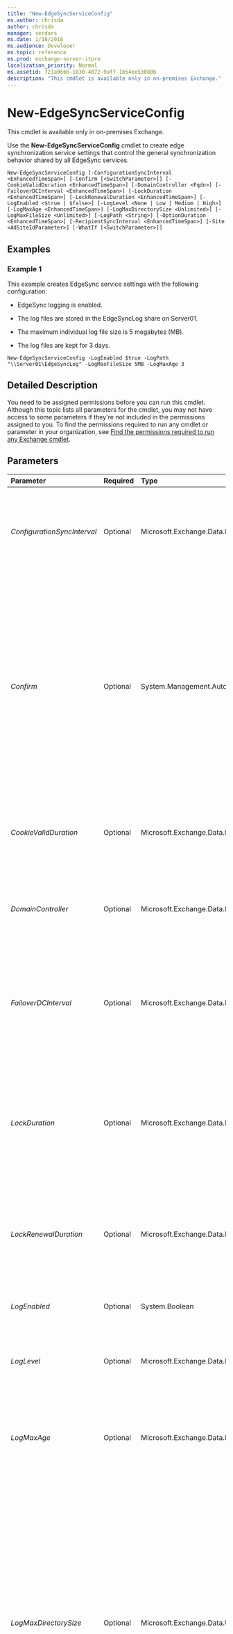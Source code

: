 ```yaml
---
title: "New-EdgeSyncServiceConfig"
ms.author: chrisda
author: chrisda
manager: serdars
ms.date: 1/16/2018
ms.audience: Developer
ms.topic: reference
ms.prod: exchange-server-itpro
localization_priority: Normal
ms.assetid: 721a0666-1830-4072-9aff-1b54ee53080b
description: "This cmdlet is available only in on-premises Exchange."
---
```


# New-EdgeSyncServiceConfig

This cmdlet is available only in on-premises Exchange.
  
Use the **New-EdgeSyncServiceConfig** cmdlet to create edge synchronization service settings that control the general synchronization behavior shared by all EdgeSync services.
  
```
New-EdgeSyncServiceConfig [-ConfigurationSyncInterval <EnhancedTimeSpan>] [-Confirm [<SwitchParameter>]] [-CookieValidDuration <EnhancedTimeSpan>] [-DomainController <Fqdn>] [-FailoverDCInterval <EnhancedTimeSpan>] [-LockDuration <EnhancedTimeSpan>] [-LockRenewalDuration <EnhancedTimeSpan>] [-LogEnabled <$true | $false>] [-LogLevel <None | Low | Medium | High>] [-LogMaxAge <EnhancedTimeSpan>] [-LogMaxDirectorySize <Unlimited>] [-LogMaxFileSize <Unlimited>] [-LogPath <String>] [-OptionDuration <EnhancedTimeSpan>] [-RecipientSyncInterval <EnhancedTimeSpan>] [-Site <AdSiteIdParameter>] [-WhatIf [<SwitchParameter>]]
```

## Examples
<a name="Examples"> </a>

### Example 1

This example creates EdgeSync service settings with the following configuration:
  
- EdgeSync logging is enabled.
    
- The log files are stored in the EdgeSyncLog share on Server01.
    
- The maximum individual log file size is 5 megabytes (MB).
    
- The log files are kept for 3 days.
    
```
New-EdgeSyncServiceConfig -LogEnabled $true -LogPath "\\Server01\EdgeSyncLog" -LogMaxFileSize 5MB -LogMaxAge 3
```

## Detailed Description
<a name="DetailedDescription"> </a>

You need to be assigned permissions before you can run this cmdlet. Although this topic lists all parameters for the cmdlet, you may not have access to some parameters if they're not included in the permissions assigned to you. To find the permissions required to run any cmdlet or parameter in your organization, see [Find the permissions required to run any Exchange cmdlet](https://technet.microsoft.com/library/mt432940.aspx).
  
## Parameters
<a name="DetailedDescription"> </a>

|**Parameter**|**Required**|**Type**|**Description**|
|:-----|:-----|:-----|:-----|
| _ConfigurationSyncInterval_ <br/> |Optional  <br/> |Microsoft.Exchange.Data.EnhancedTimeSpan  <br/> |The _ConfigurationSyncInterval_ parameter specifies how frequently the EdgeSync service synchronizes configuration data. The default value is 3 minutes. <br/> To specify a value, enter it as a time span:  `dd.hh:mm:ss` where `dd` = days, `hh` = hours, `mm` = minutes, and `ss` = seconds. <br/> |
| _Confirm_ <br/> |Optional  <br/> |System.Management.Automation.SwitchParameter  <br/> | The _Confirm_ switch specifies whether to show or hide the confirmation prompt. How this switch affects the cmdlet depends on if the cmdlet requires confirmation before proceeding. <br/>  Destructive cmdlets (for example, **Remove-\*** cmdlets) have a built-in pause that forces you to acknowledge the command before proceeding. For these cmdlets, you can skip the confirmation prompt by using this exact syntax: `-Confirm:$false`.  <br/>  Most other cmdlets (for example, **New-\*** and **Set-\*** cmdlets) don't have a built-in pause. For these cmdlets, specifying the _Confirm_ switch without a value introduces a pause that forces you acknowledge the command before proceeding. <br/> |
| _CookieValidDuration_ <br/> |Optional  <br/> |Microsoft.Exchange.Data.EnhancedTimeSpan  <br/> |The _CookieValidDuration_ parameter specifies how long a cookie record is valid. The default value is 21 days. <br/> To specify a value, enter it as a time span:  `dd.hh:mm:ss` where `dd` = days, `hh` = hours, `mm` = minutes, and `ss` = seconds. <br/> |
| _DomainController_ <br/> |Optional  <br/> |Microsoft.Exchange.Data.Fqdn  <br/> |The _DomainController_ parameter specifies the domain controller that's used by this cmdlet to read data from or write data to Active Directory. You identify the domain controller by its fully qualified domain name (FQDN). For example, `dc01.contoso.com`.  <br/> |
| _FailoverDCInterval_ <br/> |Optional  <br/> |Microsoft.Exchange.Data.EnhancedTimeSpan  <br/> |The _FailoverDCInterval_ parameter specifies how long EdgeSync waits before failing over to another domain controller if it can't read configuration data from Active Directory. The default value is 5 minutes. <br/> To specify a value, enter it as a time span:  `dd.hh:mm:ss` where `dd` = days, `hh` = hours, `mm` = minutes, and `ss` = seconds. <br/> |
| _LockDuration_ <br/> |Optional  <br/> |Microsoft.Exchange.Data.EnhancedTimeSpan  <br/> |The _LockDuration_ parameter specifies how long an instance of the EdgeSync service can maintain an exclusive lock on the synchronization rights. While an EdgeSync service maintains an exclusive lock on synchronization rights, no other EdgeSync service can take over synchronization. The default value is 6 minutes. <br/> To specify a value, enter it as a time span:  `dd.hh:mm:ss` where `dd` = days, `hh` = hours, `mm` = minutes, and `ss` = seconds. <br/> |
| _LockRenewalDuration_ <br/> |Optional  <br/> |Microsoft.Exchange.Data.EnhancedTimeSpan  <br/> |The _LockRenewalDuration_ parameter specifies how long before the expiry of an exclusive lock an EdgeSync service can renew the lock. The default value is 4 minutes. <br/> To specify a value, enter it as a time span:  `dd.hh:mm:ss` where `dd` = days, `hh` = hours, `mm` = minutes, and `ss` = seconds. <br/> |
| _LogEnabled_ <br/> |Optional  <br/> |System.Boolean  <br/> |The _LogEnabled_ parameter enables or disables the EdgeSync log. Valid input for this parameter is `$true` or `$false`. The default value is  `$true`.  <br/> |
| _LogLevel_ <br/> |Optional  <br/> |Microsoft.Exchange.Data.Directory.SystemConfiguration.EdgeSyncLoggingLevel  <br/> |The _LogLevel_ parameter specifies the EdgeSync logging level. Valid values for this parameter are `None`,  `Low`,  `Medium` and `High`. The default value is  `None`.  <br/> |
| _LogMaxAge_ <br/> |Optional  <br/> |Microsoft.Exchange.Data.EnhancedTimeSpan  <br/> |The _LogMaxAge_ parameter specifies the maximum duration in days to keep the EdgeSyncLog files. Log files older than the specified value can be overwritten. The default value is 30 days. <br/> To specify a value, enter it as a time span:  `dd.hh:mm:ss` where `dd` = days, `hh` = hours, `mm` = minutes, and `ss` = seconds. <br/> |
| _LogMaxDirectorySize_ <br/> |Optional  <br/> |Microsoft.Exchange.Data.Unlimited  <br/> | The _LogMaxDirectorySize_ parameter specifies the maximum amount of disk space the EdgeSyncLog directory can use. The default value is 250 MB. <br/>  When you enter a value, qualify the value with one of the following units: <br/>  `B` (bytes) <br/>  `KB` (kilobytes) <br/>  `MB` (megabytes) <br/>  `GB` (gigabytes) <br/>  `TB` (terabytes) <br/>  Unqualified values are typically treated as bytes, but small values may be rounded up to the nearest kilobyte. <br/>  The value of the _LogMaxFileSize_ parameter must be less than or equal to the value of the _LogMaxDirectorySize_ parameter. The valid input range for either parameter is from 1 through 9223372036854775807 bytes. If you enter a value of `unlimited`, no size limit is imposed on the EdgeSyncLLog directory.  <br/> |
| _LogMaxFileSize_ <br/> |Optional  <br/> |Microsoft.Exchange.Data.Unlimited  <br/> | The _LogMaxFileSize_ parameter specifies the maximum log file size for the EdgeSyncLog files. The default value is 10 MB. <br/>  When you enter a value, qualify the value with one of the following units: <br/>  `B` (bytes) <br/>  `KB` (kilobytes) <br/>  `MB` (megabytes) <br/>  `GB` (gigabytes) <br/>  `TB` (terabytes) <br/>  Unqualified values are typically treated as bytes, but small values may be rounded up to the nearest kilobyte. <br/>  The value of the _LogMaxFileSize_ parameter must be less than or equal to the value of the _LogMaxDirectorySize_ parameter. The valid input range for either parameter is from 1 through 9223372036854775807 bytes. If you enter a value of `unlimited`, no size limit is imposed on the EdgeSyncLog files.  <br/> |
| _LogPath_ <br/> |Optional  <br/> |System.String  <br/> |The _LogPath_ parameter specifies the default location for the EdgeSyncLog files. The default value is `TransportRoles\Logs\EdgeSync\`.  <br/> |
| _OptionDuration_ <br/> |Optional  <br/> |Microsoft.Exchange.Data.EnhancedTimeSpan  <br/> |The _OptionDuration_ parameter specifies how long an instance of the EdgeSync service can maintain an optional lock on synchronization rights. While an EdgeSync service maintains an optional lock on synchronization rights, another EdgeSync service can take over synchronization after the optional lock has expired if it's initiated using the **Start-EdgeSynchronization** command. The default value is 30 minutes. <br/> To specify a value, enter it as a time span:  `dd.hh:mm:ss` where `dd` = days, `hh` = hours, `mm` = minutes, and `ss` = seconds. <br/> |
| _RecipientSyncInterval_ <br/> |Optional  <br/> |Microsoft.Exchange.Data.EnhancedTimeSpan  <br/> |The _RecipientSyncInterval_ parameter specifies how frequently the EdgeSync service synchronizes recipient data from the global catalog. The default value is 5 minutes. <br/> To specify a value, enter it as a time span:  `dd.hh:mm:ss` where `dd` = days, `hh` = hours, `mm` = minutes, and `ss` = seconds. <br/> |
| _Site_ <br/> |Optional  <br/> |Microsoft.Exchange.Configuration.Tasks.AdSiteIdParameter  <br/> |The _Site_ parameter specifies the Active Directory site that EdgeSync connects to for synchronizing configuration and recipient data. <br/> |
| _WhatIf_ <br/> |Optional  <br/> |System.Management.Automation.SwitchParameter  <br/> |The _WhatIf_ switch simulates the actions of the command. You can use this switch to view the changes that would occur without actually applying those changes. You don't need to specify a value with this switch. <br/> |
   
## Input Types
<a name="InputTypes"> </a>

To see the input types that this cmdlet accepts, see [Cmdlet Input and Output Types](http://go.microsoft.com/fwlink/p/?linkId=616387). If the Input Type field for a cmdlet is blank, the cmdlet doesn't accept input data.
  
## Return Types
<a name="ReturnTypes"> </a>

To see the return types, which are also known as output types, that this cmdlet accepts, see [Cmdlet Input and Output Types](http://go.microsoft.com/fwlink/p/?linkId=616387). If the Output Type field is blank, the cmdlet doesn't return data.
  


